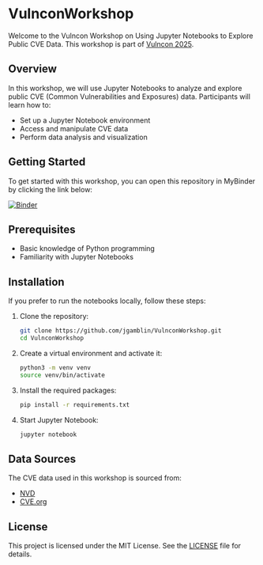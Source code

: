 # VulnconWorkshop

Welcome to the Vulncon Workshop on Using Jupyter Notebooks to Explore Public CVE Data. This workshop is part of [Vulncon 2025](https://www.first.org/conference/vulncon2025/).

## Overview

In this workshop, we will use Jupyter Notebooks to analyze and explore public CVE (Common Vulnerabilities and Exposures) data. Participants will learn how to:

- Set up a Jupyter Notebook environment
- Access and manipulate CVE data
- Perform data analysis and visualization

## Getting Started

To get started with this workshop, you can open this repository in MyBinder by clicking the link below:

[![Binder](https://mybinder.org/badge_logo.svg)](https://mybinder.org/v2/gh/jgamblin/VulnconWorkshop/HEAD)

## Prerequisites

- Basic knowledge of Python programming
- Familiarity with Jupyter Notebooks

## Installation

If you prefer to run the notebooks locally, follow these steps:

1. Clone the repository:
    ```sh
    git clone https://github.com/jgamblin/VulnconWorkshop.git
    cd VulnconWorkshop
    ```

2. Create a virtual environment and activate it:
    ```sh
    python3 -m venv venv
    source venv/bin/activate
    ```

3. Install the required packages:
    ```sh
    pip install -r requirements.txt
    ```

4. Start Jupyter Notebook:
    ```sh
    jupyter notebook
    ```

## Data Sources

The CVE data used in this workshop is sourced from:
- [NVD](https://nvd.nist.gov/)
- [CVE.org](https://cve.org/)

## License

This project is licensed under the MIT License. See the [LICENSE](LICENSE) file for details.